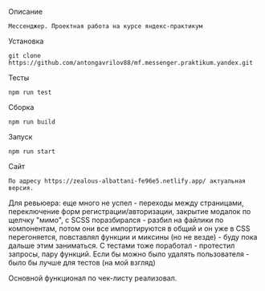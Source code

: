 Описание
```
Мессенджер. Проектная работа на курсе яндекс-практикум
```
Установка
```
git clone https://github.com/antongavrilov88/mf.messenger.praktikum.yandex.git
```
Тесты
```
npm run test
```
Сборка
```
npm run build
```
Запуск
```
npm run start
```
Сайт
```
По адресу https://zealous-albattani-fe96e5.netlify.app/ актуальная версия.
```

Для ревьюера:
еще много не успел - переходы между страницами, переключение форм регистрации/авторизации, закрытие модалок по щелчку "мимо", c SCSS поразбирался - разбил на файлики по компонентам, потом они все импортируются в общий и он уже в CSS перегоняется, повставлял функции и миксины (но не везде) - буду пока дальше этим заниматься.
С тестами тоже поработал - протестил запросы, пару функций. Если бы можно было удалять пользователя - было бы лучше для тестов (на мой взгляд)

Основной функционал по чек-листу реализовал.